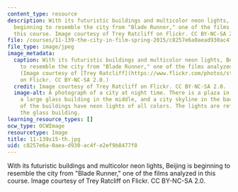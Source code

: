 ```yaml
---
content_type: resource
description: With its futuristic buildings and multicolor neon lights, Beijing is
  beginning to resemble the city from "Blade Runner," one of the films analyzed in
  this course. Image courtesy of Trey Ratcliff on Flickr. CC BY-NC-SA 2.0.
file: /courses/11-139-the-city-in-film-spring-2015/c8257e6a0aead930ac4fe2ef9b8477f8_11-139s15-th.jpg
file_type: image/jpeg
image_metadata:
  caption: With its futuristic buildings and multicolor neon lights, Beijing is beginning
    to resemble the city from "Blade Runner," one of the films analyzed in this course.
    (Image courtesy of [Trey Ratcliff](https://www.flickr.com/photos/stuckincustoms/6474655359/)
    on Flickr. CC BY-NC-SA 2.0.)
  credit: Image courtesy of Trey Ratcliff on Flickr. CC BY-NC-SA 2.0.
  image-alt: A photograph of a city at night time. There is a plaza in the foreground,
    a large glass building in the middle, and a city skyline in the background. Many
    of the buildings have neon lights of all colors. The lights are reflected off
    the glass building.
learning_resource_types: []
ocw_type: OCWImage
resourcetype: Image
title: 11-139s15-th.jpg
uid: c8257e6a-0aea-d930-ac4f-e2ef9b8477f8
---
```

With its futuristic buildings and multicolor neon lights, Beijing is beginning to resemble the city from "Blade Runner," one of the films analyzed in this course. Image courtesy of Trey Ratcliff on Flickr. CC BY-NC-SA 2.0.

